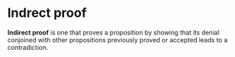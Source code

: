 # Indrect proof
**Indirect proof** is one that proves a proposition by showing that its denial conjoined with other propositions previously proved or accepted leads to a contradiction.
